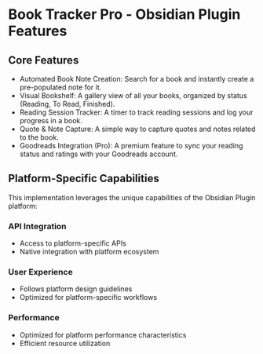# Book Tracker Pro - Obsidian Plugin Features

## Core Features
- Automated Book Note Creation: Search for a book and instantly create a pre-populated note for it.
- Visual Bookshelf: A gallery view of all your books, organized by status (Reading, To Read, Finished).
- Reading Session Tracker: A timer to track reading sessions and log your progress in a book.
- Quote & Note Capture: A simple way to capture quotes and notes related to the book.
- Goodreads Integration (Pro): A premium feature to sync your reading status and ratings with your Goodreads account.

## Platform-Specific Capabilities
This implementation leverages the unique capabilities of the Obsidian Plugin platform:

### API Integration
- Access to platform-specific APIs
- Native integration with platform ecosystem

### User Experience
- Follows platform design guidelines
- Optimized for platform-specific workflows

### Performance
- Optimized for platform performance characteristics
- Efficient resource utilization
